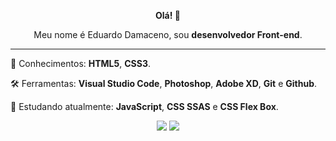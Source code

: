<p align="center">
  <strong>Olá! 👋</strong>   
</p>
<p align="center">
  Meu nome é Eduardo Damaceno, sou <strong>desenvolvedor Front-end</strong>.
</p>
<hr>

<p align="left">
  🚀 Conhecimentos: <strong>HTML5</strong>, <strong>CSS3</strong>.
</p>

<p align="left">
  🛠️ Ferramentas: <strong>Visual Studio Code</strong>, <strong>Photoshop</strong>, <strong>Adobe XD</strong>, <strong>Git</strong> e <strong>Github</strong>.
</p>

<p align="left">
  🌱 Estudando atualmente: <strong>JavaScript</strong>,  <strong>CSS SSAS</strong> e <strong>CSS Flex Box</strong>.
</p>

<p align="center">
  <a href="mailto:eduardodam.contato@gmail.com" target="_blank"><img src="https://img.shields.io/badge/Gmail-D14836?style=for-the-badge&logo=gmail&logoColor=white"></a>
  <a href="https://www.linkedin.com/in/guilhermemagno/" target="_blank"><img src="https://img.shields.io/badge/LinkedIn-0077B5?style=for-the-badge&logo=linkedin&logoColor=white"></a>
<p>
